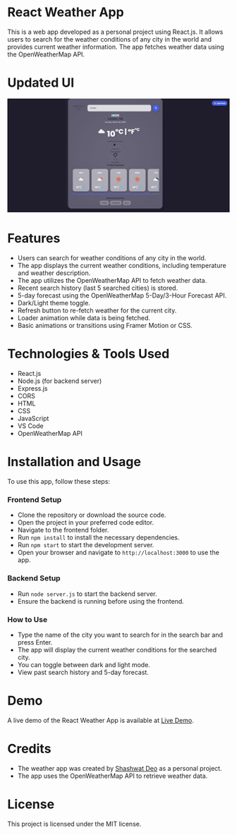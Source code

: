# React Weather App
This is a web app developed as a personal project using React.js. It allows users to search for the weather conditions of any city in the world and provides current weather information. The app fetches weather data using the OpenWeatherMap API.

# Updated UI
![Updated UI Snapshot](images/weather.png)

# Features
- Users can search for weather conditions of any city in the world.
- The app displays the current weather conditions, including temperature and weather description.
- The app utilizes the OpenWeatherMap API to fetch weather data.
- Recent search history (last 5 searched cities) is stored.
- 5-day forecast using the OpenWeatherMap 5-Day/3-Hour Forecast API.
- Dark/Light theme toggle.
- Refresh button to re-fetch weather for the current city.
- Loader animation while data is being fetched.
- Basic animations or transitions using Framer Motion or CSS.

# Technologies & Tools Used
- React.js
- Node.js (for backend server)
- Express.js
- CORS
- HTML
- CSS
- JavaScript
- VS Code
- OpenWeatherMap API

# Installation and Usage
To use this app, follow these steps:

### Frontend Setup
- Clone the repository or download the source code.
- Open the project in your preferred code editor.
- Navigate to the frontend folder.
- Run `npm install` to install the necessary dependencies.
- Run `npm start` to start the development server.
- Open your browser and navigate to `http://localhost:3000` to use the app.

### Backend Setup
- Run `node server.js` to start the backend server.
- Ensure the backend is running before using the frontend.

### How to Use
- Type the name of the city you want to search for in the search bar and press Enter.
- The app will display the current weather conditions for the searched city.
- You can toggle between dark and light mode.
- View past search history and 5-day forecast.

# Demo
A live demo of the React Weather App is available at [Live Demo](https://weather-app-shash.vercel.app/).
# Credits
- The weather app was created by [Shashwat Deo](https://github.com/Shashwatdeo) as a personal project.
- The app uses the OpenWeatherMap API to retrieve weather data.

# License
This project is licensed under the MIT license.
